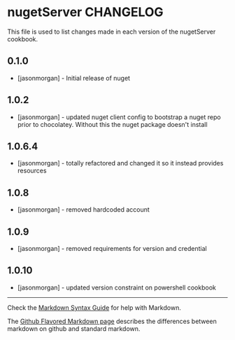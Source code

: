 nugetServer CHANGELOG
=====================

This file is used to list changes made in each version of the nugetServer cookbook.

0.1.0
-----
- [jasonmorgan] - Initial release of nuget

1.0.2
-----
- [jasonmorgan] - updated nuget client config to bootstrap a nuget repo prior to chocolatey.  Without this the nuget package doesn't install

1.0.6.4
-------
- [jasonmorgan] - totally refactored and changed it so it instead provides resources

1.0.8
-----
- [jasonmorgan] - removed hardcoded account

1.0.9
-----
- [jasonmorgan] - removed requirements for version and credential

1.0.10
------
- [jasonmorgan] - updated version constraint on powershell cookbook

- - -
Check the [Markdown Syntax Guide](http://daringfireball.net/projects/markdown/syntax) for help with Markdown.

The [Github Flavored Markdown page](http://github.github.com/github-flavored-markdown/) describes the differences between markdown on github and standard markdown.
